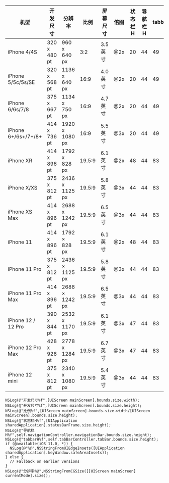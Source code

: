| 机型 | 开发尺寸 | 分辨率 | 比例 | 屏幕尺寸 | 倍图 | 状态栏H | 导航栏H | tabbarH | safeBottom |
| ---- | ---- | ---- | ---- | ---- | ---- | ---- | ---- | ---- | ---- |
| iPhone 4/4S | 320 x 480 pt | 960 x 640 px | 3:2 | 3.5英寸 | @2x | 20 | 44 | 49 | 0 |
| iPhone 5/5c/5s/SE | 320 x 568 pt | 1136 x 640  px | 16:9 | 4.0英寸 | @2x | 20 | 44 | 49 | 0 |
| iPhone 6/6s/7/8 | 375 x 667 pt | 1134 x 750  px | 16:9 | 4.7英寸 | @2x | 20 | 44 | 49 | 0 |
| iPhone 6+/6s+/7+/8+ | 414 x 736 pt | 1920 x 1080 px | 16:9 | 5.5英寸 | @3x | 20 | 44 | 49 | 0 |
| iPhone XR | 414 x 896 pt | 1792 x 828  px | 19.5:9 | 6.1英寸 | @2x | 48 | 44 | 83 | 34 |
| iPhone X/XS | 375 x 812 pt | 2436 x 1125 px | 19.5:9 | 5.8英寸 | @3x | 44 | 44 | 83 | 34 |
| iPhone XS Max | 414 x 896 pt | 2688 x 1242 px | 19.5:9 | 6.5英寸 | @3x | 44 | 44 | 83 | 34 |
| iPhone 11 | 414 x 896 pt | 1792 × 828  px | 19.5:9 | 6.1英寸 | @2x | 48 | 44 | 83 | 34 |
| iPhone 11 Pro | 375 x 812 pt | 2436 × 1125 px | 19.5:9 | 5.8英寸 | @3x | 44 | 44 | 83 | 34 |
| iPhone 11 Pro Max | 414 x 896 pt | 2688 × 1242 px | 19.5:9 | 6.5英寸 | @3x | 44 | 44 | 83 | 34 |
| iPhone 12 / 12 Pro | 390 x 844 pt | 2532 x 1170 px | 19.5:9 | 6.1英寸 | @3x | 47 | 44 | 83 | 34 |
| iPhone 12 Pro Max | 428 x 926 pt | 2778 x 1284 px | 19.5:9 | 6.7英寸 | @3x | 47 | 44 | 83 | 34 |
| iPhone 12 mini | 375 x 812 pt | 2340 x 1080 px | 19.5:9 | 5.4英寸 | @3x | 44 | 44 | 83 | 34 |
 
```objc
NSLog(@"开发尺寸%f",[UIScreen mainScreen].bounds.size.width);
NSLog(@"开发尺寸%f",[UIScreen mainScreen].bounds.size.height);
NSLog(@"比例%f",[UIScreen mainScreen].bounds.size.width/[UIScreen mainScreen].bounds.size.height);
NSLog(@"状态栏H%f",[UIApplication sharedApplication].statusBarFrame.size.height);
NSLog(@"导航栏H%f",self.navigationController.navigationBar.bounds.size.height);
NSLog(@"tabbarH%f",self.tabBarController.tabBar.bounds.size.height);
if (@available(iOS 11.0, *)) {
  NSLog(@"%@",NSStringFromUIEdgeInsets([UIApplication sharedApplication].keyWindow.safeAreaInsets));
} else {
  // Fallback on earlier versions
}
NSLog(@"分辨率%@",NSStringFromCGSize([[UIScreen mainScreen] currentMode].size));
```
